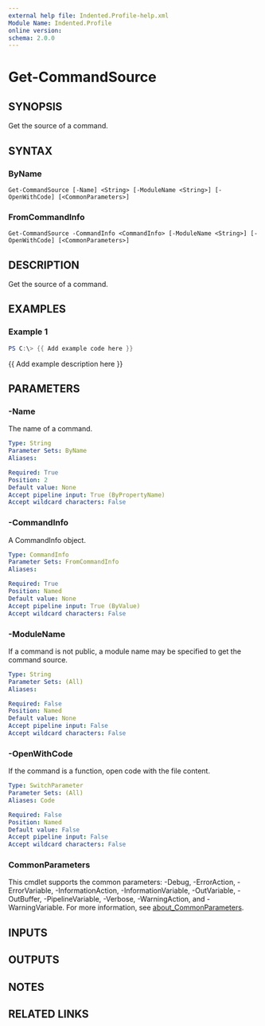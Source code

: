 ```yaml
---
external help file: Indented.Profile-help.xml
Module Name: Indented.Profile
online version:
schema: 2.0.0
---
```


# Get-CommandSource

## SYNOPSIS
Get the source of a command.

## SYNTAX

### ByName
```
Get-CommandSource [-Name] <String> [-ModuleName <String>] [-OpenWithCode] [<CommonParameters>]
```

### FromCommandInfo
```
Get-CommandSource -CommandInfo <CommandInfo> [-ModuleName <String>] [-OpenWithCode] [<CommonParameters>]
```

## DESCRIPTION
Get the source of a command.

## EXAMPLES

### Example 1
```powershell
PS C:\> {{ Add example code here }}
```

{{ Add example description here }}

## PARAMETERS

### -Name
The name of a command.

```yaml
Type: String
Parameter Sets: ByName
Aliases:

Required: True
Position: 2
Default value: None
Accept pipeline input: True (ByPropertyName)
Accept wildcard characters: False
```

### -CommandInfo
A CommandInfo object.

```yaml
Type: CommandInfo
Parameter Sets: FromCommandInfo
Aliases:

Required: True
Position: Named
Default value: None
Accept pipeline input: True (ByValue)
Accept wildcard characters: False
```

### -ModuleName
If a command is not public, a module name may be specified to get the command source.

```yaml
Type: String
Parameter Sets: (All)
Aliases:

Required: False
Position: Named
Default value: None
Accept pipeline input: False
Accept wildcard characters: False
```

### -OpenWithCode
If the command is a function, open code with the file content.

```yaml
Type: SwitchParameter
Parameter Sets: (All)
Aliases: Code

Required: False
Position: Named
Default value: False
Accept pipeline input: False
Accept wildcard characters: False
```

### CommonParameters
This cmdlet supports the common parameters: -Debug, -ErrorAction, -ErrorVariable, -InformationAction, -InformationVariable, -OutVariable, -OutBuffer, -PipelineVariable, -Verbose, -WarningAction, and -WarningVariable. For more information, see [about_CommonParameters](http://go.microsoft.com/fwlink/?LinkID=113216).

## INPUTS

## OUTPUTS

## NOTES

## RELATED LINKS
